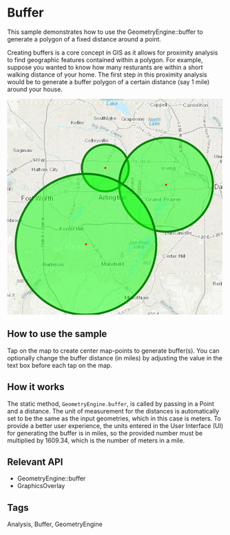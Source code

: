 # Buffer
This sample demonstrates how to use the GeometryEngine::buffer to generate a polygon of a fixed distance around a point.

Creating buffers is a core concept in GIS as it allows for proximity analysis to find geographic features contained within a polygon. For example, suppose you wanted to know how many resturants are within a short walking distance of your home. The first step in this proximity analysis would be to generate a buffer polygon of a certain distance (say 1 mile) around your house.  

![](screenshot.png)

## How to use the sample
Tap on the map to create center map-points to generate buffer(s). You can optionally change the buffer distance (in miles) by adjusting the value in the text box before each tap on the map.

## How it works
The static method, `GeometryEngine.buffer`, is called by passing in a Point and a distance. The unit of measurement for the distances is automatically set to be the same as the input geometries, which in this case is meters. To provide a better user experience, the units entered in the User Interface (UI) for generating the buffer is in miles, so the provided number must be multiplied by 1609.34, which is the number of meters in a mile.

## Relevant API
 - GeometryEngine::buffer
 - GraphicsOverlay

## Tags
Analysis, Buffer, GeometryEngine
